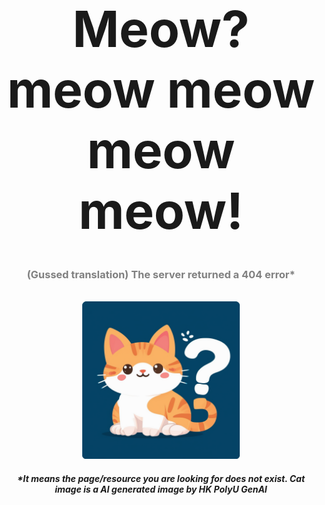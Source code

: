 <style>
  h1 {
    font-size: 80px; /* Adjust size as needed */
  }
  .cat-img{
    width: 50%;
    height: 50%;
  }
   @media only screen and (max-width: 600px) {
    .cat-img{
      width: 100%;
      height: 100%;
    }
   }
</style>

<div align="center" style="width: 100%;">
    <h1>Meow? meow meow meow meow!</h1>
    <h3 style="margin-top: -10px; color: gray;">(Gussed translation) The server returned a 404 error*</h3><br/>
    <img src="/pics/cat4.png" alt="Logo" class="cat-img" />
    <h5>*It means the page/resource you are looking for does not exist. Cat image is a AI generated image by HK PolyU GenAI</h5>
</div>
